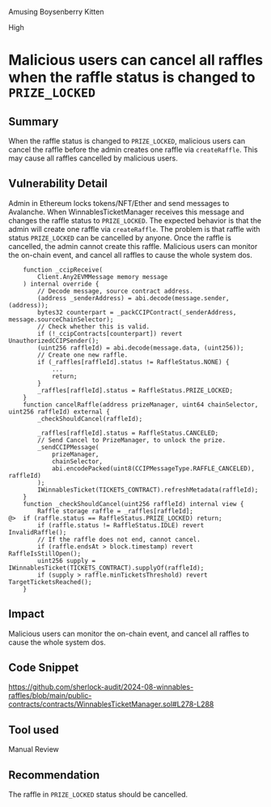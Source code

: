 Amusing Boysenberry Kitten

High

# Malicious users can cancel all raffles when the raffle status is changed to `PRIZE_LOCKED`

## Summary
When the raffle status is changed to `PRIZE_LOCKED`, malicious users can cancel the raffle before the admin creates one raffle via `createRaffle`. This may cause all raffles cancelled by malicious users.

## Vulnerability Detail
Admin in Ethereum locks tokens/NFT/Ether and send messages to Avalanche. When WinnablesTicketManager receives this message and changes the raffle status to `PRIZE_LOCKED`. The expected behavior is that the admin will create one raffle via `createRaffle`.
The problem is that raffle with status `PRIZE_LOCKED` can be cancelled by anyone. Once the raffle is cancelled, the admin cannot create this raffle. Malicious users can monitor the on-chain event, and cancel all raffles to cause the whole system dos.

```solidity
    function _ccipReceive(
        Client.Any2EVMMessage memory message
    ) internal override {
        // Decode message, source contract address.
        (address _senderAddress) = abi.decode(message.sender, (address));
        bytes32 counterpart = _packCCIPContract(_senderAddress, message.sourceChainSelector);
        // Check whether this is valid.
        if (!_ccipContracts[counterpart]) revert UnauthorizedCCIPSender();
        (uint256 raffleId) = abi.decode(message.data, (uint256));
        // Create one new raffle.
        if (_raffles[raffleId].status != RaffleStatus.NONE) {
            ...
            return;
        }
        _raffles[raffleId].status = RaffleStatus.PRIZE_LOCKED;
    }
    function cancelRaffle(address prizeManager, uint64 chainSelector, uint256 raffleId) external {
        _checkShouldCancel(raffleId);

        _raffles[raffleId].status = RaffleStatus.CANCELED;
        // Send Cancel to PrizeManager, to unlock the prize.
        _sendCCIPMessage(
            prizeManager,
            chainSelector,
            abi.encodePacked(uint8(CCIPMessageType.RAFFLE_CANCELED), raffleId)
        );
        IWinnablesTicket(TICKETS_CONTRACT).refreshMetadata(raffleId);
    }
    function _checkShouldCancel(uint256 raffleId) internal view {
        Raffle storage raffle = _raffles[raffleId];
@>  if (raffle.status == RaffleStatus.PRIZE_LOCKED) return;
        if (raffle.status != RaffleStatus.IDLE) revert InvalidRaffle();
        // If the raffle does not end, cannot cancel.
        if (raffle.endsAt > block.timestamp) revert RaffleIsStillOpen();
        uint256 supply = IWinnablesTicket(TICKETS_CONTRACT).supplyOf(raffleId);
        if (supply > raffle.minTicketsThreshold) revert TargetTicketsReached();
    }

```

## Impact
Malicious users can monitor the on-chain event, and cancel all raffles to cause the whole system dos.

## Code Snippet
https://github.com/sherlock-audit/2024-08-winnables-raffles/blob/main/public-contracts/contracts/WinnablesTicketManager.sol#L278-L288

## Tool used

Manual Review

## Recommendation
The raffle in `PRIZE_LOCKED` status should be cancelled.